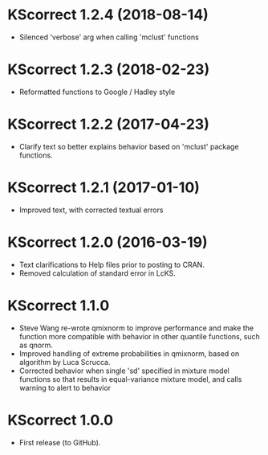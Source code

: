 # KScorrect 1.2.4 (2018-08-14)
* Silenced 'verbose' arg when calling 'mclust' functions

# KScorrect 1.2.3 (2018-02-23)
* Reformatted functions to Google / Hadley style

# KScorrect 1.2.2 (2017-04-23)
* Clarify text so better explains behavior based on 'mclust' package functions.

# KScorrect 1.2.1 (2017-01-10)
* Improved text, with corrected textual errors

# KScorrect 1.2.0 (2016-03-19)
* Text clarifications to Help files prior to posting to CRAN.
* Removed calculation of standard error in LcKS.

# KScorrect 1.1.0
* Steve Wang re-wrote qmixnorm to improve performance and make the function more compatible with behavior in other quantile functions, such as qnorm.
* Improved handling of extreme probabilities in qmixnorm, based on algorithm by Luca Scrucca.
* Corrected behavior when single 'sd' specified in mixture model functions so that results in equal-variance mixture model, and calls warning to alert to behavior

# KScorrect 1.0.0
* First release (to GitHub).
